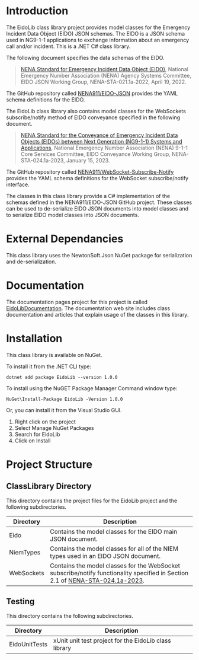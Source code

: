 # Introduction
The EidoLib class library project provides model classes for the Emergency Incident Data Object (EIDO) JSON schemas. The EIDO is a JSON schema used in NG9-1-1 applications to exchange information about an emergency call and/or incident. This is a .NET C# class library.

The following document specifies the data schemas of the EIDO.

> [NENA Standard for Emergency Incident Data Object (EIDO)](https://cdn.ymaws.com/www.nena.org/resource/resmgr/standards/nena-sta-021.1a_eido_json_20.pdf), National Emergency Number Association (NENA) Agency Systems Committee, EIDO JSON Working Group, NENA-STA-021.1a-2022, April 19, 2022.

The GitHub repository called [NENA911/EIDO-JSON](https://github.com/NENA911/EIDO-JSON) provides the YAML schema definitions for the EIDO.

The EidoLib class library also contains model classes for the WebSockets subscribe/notify method of EIDO conveyance specified in the following document.

> [NENA Standard for the Conveyance of Emergency Incident Data Objects (EIDOs) between Next Generation (NG9-1-1) Systems and Applications](https://cdn.ymaws.com/www.nena.org/resource/resmgr/standards/nena-sta-024.1a-2023_eidocon.pdf), National Emergency Number Association (NENA) 9-1-1 Core Services Committee, EIDO Conveyance Working Group, NENA-STA-024.1a-2023, January 15, 2023.

The GitHub repository called [NENA911/WebSocket-Subscribe-Notify](https://github.com/NENA911/WebSocket-Subscribe-Notify) provides the YAML schema definitions for the WebSocket subscribe/notify interface.

The classes in this class library provide a C# implementation of the schemas defined in the NENA911/EIDO-JSON GitHub project. These classes can be used to de-serialize EIDO JSON documents into model classes and to serialize EIDO model classes into JSON documents.

# External Dependancies
This class library uses the NewtonSoft.Json NuGet package for serialization and de-serialization.

# Documentation
The documentation pages project for this project is called [EidoLibDocumentation](https://phrsite.github.io/EidoLibDocumentation/). The documentation web site includes class documentation and articles that explain usage of the classes in this library.

# Installation
This class library is available on NuGet.

To install it from the .NET CLI type:

```
dotnet add package EidoLib --version 1.0.0
```

To install using the NuGET Package Manager Command window type:

```
NuGet\Install-Package EidoLib -Version 1.0.0
```

Or, you can install it from the Visual Studio GUI.

1. Right click on the project
2. Select Manage NuGet Packages
3. Search for EidoLib
4. Click on Install

# Project Structure

## ClassLibrary Directory
This directory contains the project files for the EidoLib project and the following subdirectories.

| Directory | Description |
|--------|--------|
| Eido | Contains the model classes for the EIDO main JSON document. |
| NiemTypes | Contains the model classes for all of the NIEM types used in an EIDO JSON document.  |
| WebSockets | Contains the model classes for the WebSocket subscribe/notify functionality specified in Section 2.1 of [NENA-STA-024.1a-2023](https://cdn.ymaws.com/www.nena.org/resource/resmgr/standards/nena-sta-024.1a-2023_eidocon.pdf). |

## Testing
This directory contains the following subdirectories.

| Directory | Description |
|--------|--------|
| EidoUnitTests | xUnit unit test project for the EidoLib class library  |

